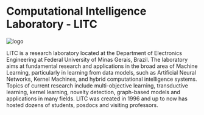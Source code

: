 # Computational Intelligence Laboratory - LITC

![logo](https://github.com/litc-ufmg/.github/assets/93750334/5b34efc9-99e3-4093-af12-9cd40eac9643)

LITC is a research laboratory located at the Department of Electronics Engineering at Federal University of Minas Gerais, Brazil. The laboratory aims at fundamental research and applications in the broad area of Machine Learning, particularly in learning from data models, such as Artificial Neural Networks, Kernel Machines, and hybrid computational intelligence systems. Topics of current research include multi-objective learning, transductive learning, kernel learning, novelty detection, graph-based models and applications in many fields. LITC was created in 1996 and up to now has hosted dozens of students, posdocs and visiting professors.
